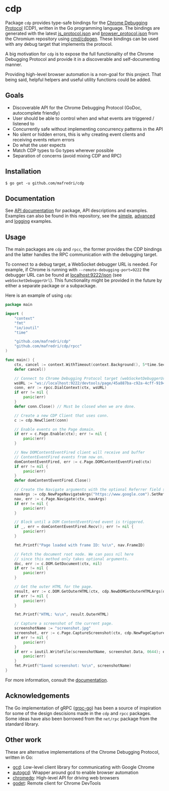 # cdp

Package `cdp` provides type-safe bindings for the [Chrome Debugging Protocol](https://developer.chrome.com/devtools/docs/debugger-protocol) (CDP), written in the Go programming language. The bindings are generated with the latest [js_protocol.json](https://chromium.googlesource.com/chromium/src/+/master/third_party/WebKit/Source/core/inspector/browser_protocol.json) and [browser_protocol.json](https://chromium.googlesource.com/v8/v8.git/+/master/src/inspector/js_protocol.json) from the Chromium repository using [cmd/cdpgen](https://github.com/mafredri/cdp/blob/master/cmd/cdpgen). These bindings can be used with any debug target that implements the protocol.

A big motivation for `cdp` is to expose the full functionality of the Chrome Debugging Protocol and provide it in a discoverable and self-documenting manner.

Providing high-level browser automation is a non-goal for this project. That being said, helpful helpers and useful utility functions could be added.

## Goals

* Discoverable API for the Chrome Debugging Protocol (GoDoc, autocomplete friendly)
* User should be able to control when and what events are triggered / listened to
* Concurrently safe without implementing concurrency patterns in the API
* No silent or hidden errors, this is why creating event clients and receiving events return errors
* Do what the user expects
* Match CDP types to Go types wherever possible
* Separation of concerns (avoid mixing CDP and RPC)

## Installation

```console
$ go get -u github.com/mafredri/cdp
```

## Documentation

See [API documentation](https://godoc.org/github.com/mafredri/cdp) for package, API descriptions and examples. Examples can also be found in this repository, see the [simple](https://github.com/mafredri/cdp/blob/master/example_test.go), [advanced](https://github.com/mafredri/cdp/blob/master/example_advanced_test.go) and [logging](https://github.com/mafredri/cdp/blob/master/example_logging_test.go) examples.

## Usage

The main packages are `cdp` and `rpcc`, the former provides the CDP bindings and the latter handles the RPC communication with the debugging target.

To connect to a debug target, a WebSocket debugger URL is needed. For example, if Chrome is running with `--remote-debugging-port=9222` the debugger URL can be found at [localhost:9222/json](http://localhost:9222/json) (see `webSocketDebuggerUrl`). This functionality might be provided in the future by either a separate package or a subpackage.

Here is an example of using `cdp`:

```go
package main

import (
	"context"
	"fmt"
	"io/ioutil"
	"time"

	"github.com/mafredri/cdp"
	"github.com/mafredri/cdp/rpcc"
)

func main() {
	ctx, cancel := context.WithTimeout(context.Background(), 5*time.Second)
	defer cancel()

	// Connect to Chrome Debugging Protocol target (webSocketDebuggerUrl).
	wsURL := "ws://localhost:9222/devtools/page/45a887ba-c92a-4cff-9194-d9398cc87e2c"
	conn, err := rpcc.DialContext(ctx, wsURL)
	if err != nil {
		panic(err)
	}
	defer conn.Close() // Must be closed when we are done.

	// Create a new CDP Client that uses conn.
	c := cdp.NewClient(conn)

	// Enable events on the Page domain.
	if err = c.Page.Enable(ctx); err != nil {
		panic(err)
	}

	// New DOMContentEventFired client will receive and buffer
	// ContentEventFired events from now on.
	domContentEventFired, err := c.Page.DOMContentEventFired(ctx)
	if err != nil {
		panic(err)
	}
	defer domContentEventFired.Close()

	// Create the Navigate arguments with the optional Referrer field set.
	navArgs := cdp.NewPageNavigateArgs("https://www.google.com").SetReferrer("https://duckduckgo.com")
	nav, err := c.Page.Navigate(ctx, navArgs)
	if err != nil {
		panic(err)
	}

	// Block until a DOM ContentEventFired event is triggered.
	if _, err = domContentEventFired.Recv(); err != nil {
		panic(err)
	}

	fmt.Printf("Page loaded with frame ID: %s\n", nav.FrameID)

	// Fetch the document root node. We can pass nil here
	// since this method only takes optional arguments.
	doc, err := c.DOM.GetDocument(ctx, nil)
	if err != nil {
		panic(err)
	}

	// Get the outer HTML for the page.
	result, err := c.DOM.GetOuterHTML(ctx, cdp.NewDOMGetOuterHTMLArgs(doc.Root.NodeID))
	if err != nil {
		panic(err)
	}

	fmt.Printf("HTML: %s\n", result.OuterHTML)

	// Capture a screenshot of the current page.
	screenshotName := "screenshot.jpg"
	screenshot, err := c.Page.CaptureScreenshot(ctx, cdp.NewPageCaptureScreenshotArgs().SetFormat("jpeg").SetQuality(80))
	if err != nil {
		panic(err)
	}
	if err = ioutil.WriteFile(screenshotName, screenshot.Data, 0644); err != nil {
		panic(err)
	}
	fmt.Printf("Saved screenshot: %s\n", screenshotName)
}
```

For more information, consult the [documentation](#documentation).

## Acknowledgements

The Go implementation of gRPC ([grpc-go](https://github.com/grpc/grpc-go)) has been a source of inspiration for some of the design descisions made in the `cdp` and `rpcc` packages. Some ideas have also been borrowed from the `net/rpc` package from the standard library.

## Other work

These are alternative implementations of the Chrome Debugging Protocol, written in Go:

* [gcd](https://github.com/wirepair/gcd): Low-level client library for communicating with Google Chrome
* [autogcd](https://github.com/wirepair/autogcd): Wrapper around gcd to enable browser automation
* [chromedp](https://github.com/knq/chromedp): High-level API for driving web browsers
* [godet](https://github.com/raff/godet): Remote client for Chrome DevTools